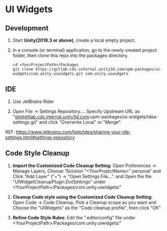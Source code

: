 # UI Widgets

## Development

1. Start **Unity(2018.3 or above)**, create a local empty project.
   
1. In a console (or terminal) application, go to the newly created project folder, then clone this repo into the packages directory.

    ```none
    cd <YourProjectPath>/Packages
    git clone https://gitlab.cds.internal.unity3d.com/upm-packages/ui-widgets/com.unity.uiwidgets.git com.unity.uiwidgets
    ```
## IDE

1. Use JetBrains Rider

2. Open File -> Settings Repository....
Specify Upstream URL as "git@gitlab.cds.internal.unity3d.com:upm-packages/ui-widgets/idea-settings.git"
and click "Overwrite Local" or "Merge".

REF: https://www.jetbrains.com/help/idea/sharing-your-ide-settings.html#settings-repository


## Code Style Cleanup

1. **Import the Customized Code Cleanup Setting**: Open Preferences -> Manage Layers, 
Choose 'Solution "\<YourProjectName\>" personal' and Click "Add Layer" ("+") -> "Open Settings File...".
and Open the file "UIWidgetCleanupPlugin.DotSettings" under \<YourProjectPath\>/Packages/com.unity.uiwidgets/"

2. **Cleanup Code style using the Customized Code Cleanup Setting**: Open Code -> Code Cleanup,
Pick a Cleanup scope as you want and Choose the "UIWidgets" as the "Code cleanup profile", then click "OK"

3. **Refine Code Style Rules**: Edit the ".editorconfig" file under \<YourProjectPath\>/Packages/com.unity.uiwidgets/"